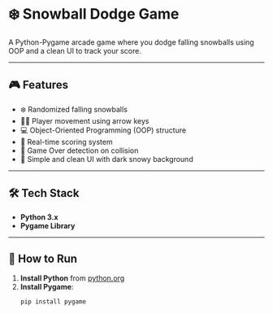 # ❄️ Snowball Dodge Game

A Python-Pygame arcade game where you dodge falling snowballs using OOP and a clean UI to track your score.

---

## 🎮 Features

- ❄️ Randomized falling snowballs
- 🧍‍♀️ Player movement using arrow keys
- 💻 Object-Oriented Programming (OOP) structure
- 🧠 Real-time scoring system
- 🚫 Game Over detection on collision
- 🎨 Simple and clean UI with dark snowy background

---

## 🛠️ Tech Stack

- **Python 3.x**
- **Pygame Library**

---

## 🚀 How to Run

1. **Install Python** from [python.org](https://www.python.org/)
2. **Install Pygame**:
   ```bash
   pip install pygame
